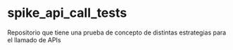 # spike_api_call_tests
 Repositorio que tiene una prueba de concepto de distintas estrategias para el llamado de APIs
